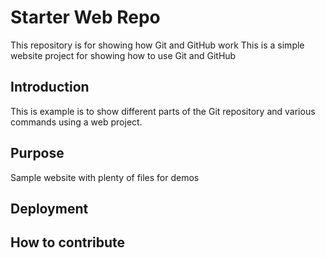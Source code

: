 # Starter Web Repo

This repository is for showing how Git and GitHub work
This is a simple website project for showing how to use Git and GitHub

## Introduction

This is example is to show different parts of the Git repository and various commands using a web project.

## Purpose

Sample website with plenty of files for demos

## Deployment

## How to contribute